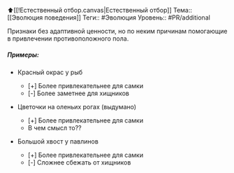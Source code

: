 ⬆️[[!Естественный отбор.canvas|Естественный отбор]]
Тема:: [[Эволюция поведения]]
Теги:: #Эволюция
Уровень:: #PR/additional

Признаки без адаптивной ценности, но по неким причинам помогающие в привлечении противоположного пола.

##### Примеры:
- Красный окрас у рыб
  - [\+] Более привлекательнее для самки
  -  [\-] Более заметнее для хищников

- Цветочки на оленьих рогах (выдумано)
  - [\+] Более привлекательнее для самки
  -    В чем смысл то??
  
- Большой хвост у павлинов
  - [\+] Более привлекательнее для самки
  - [\-] Сложнее сбежать от хищников